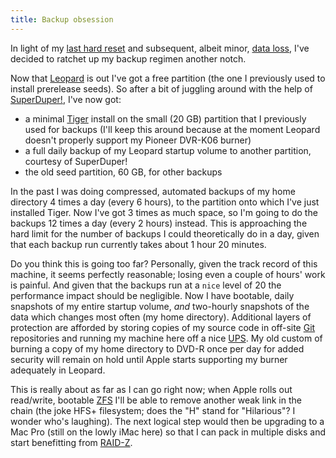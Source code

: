 ```yaml
---
title: Backup obsession
---
```


In light of my [last hard reset](http://www.wincent.com/a/about/wincent/weblog/archives/2007/11/involuntary_reb_17.php) and subsequent, albeit minor, [data loss](http://www.wincent.com/a/about/wincent/weblog/archives/2007/11/a_world_without.php), I've decided to ratchet up my backup regimen another notch.

Now that [Leopard](http://www.wincent.com/knowledge-base/Leopard) is out I've got a free partition (the one I previously used to install prerelease seeds). So after a bit of juggling around with the help of [SuperDuper!](http://www.wincent.com/knowledge-base/SuperDuper!), I've now got:

-   a minimal [Tiger](http://www.wincent.com/knowledge-base/Tiger) install on the small (20 GB) partition that I previously used for backups (I'll keep this around because at the moment Leopard doesn't properly support my Pioneer DVR-K06 burner)
-   a full daily backup of my Leopard startup volume to another partition, courtesy of SuperDuper!
-   the old seed partition, 60 GB, for other backups

In the past I was doing compressed, automated backups of my home directory 4 times a day (every 6 hours), to the partition onto which I've just installed Tiger. Now I've got 3 times as much space, so I'm going to do the backups 12 times a day (every 2 hours) instead. This is approaching the hard limit for the number of backups I could theoretically do in a day, given that each backup run currently takes about 1 hour 20 minutes.

Do you think this is going too far? Personally, given the track record of this machine, it seems perfectly reasonable; losing even a couple of hours' work is painful. And given that the backups run at a `nice` level of 20 the performance impact should be negligible. Now I have bootable, daily snapshots of my entire startup volume, *and* two-hourly snapshots of the data which changes most often (my home directory). Additional layers of protection are afforded by storing copies of my source code in off-site [Git](http://www.wincent.com/knowledge-base/Git) repositories and running my machine here off a nice [UPS](http://www.wincent.com/knowledge-base/UPS). My old custom of burning a copy of my home directory to DVD-R once per day for added security will remain on hold until Apple starts supporting my burner adequately in Leopard.

This is really about as far as I can go right now; when Apple rolls out read/write, bootable [ZFS](http://www.wincent.com/knowledge-base/ZFS) I'll be able to remove another weak link in the chain (the joke HFS+ filesystem; does the "H" stand for "Hilarious"? I wonder who's laughing). The next logical step would then be upgrading to a Mac Pro (still on the lowly iMac here) so that I can pack in multiple disks and start benefitting from [RAID-Z](http://www.wincent.com/knowledge-base/RAID-Z).
